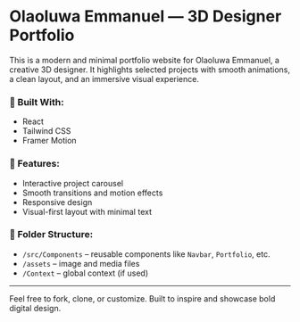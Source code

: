 # Olaoluwa Emmanuel — 3D Designer Portfolio

This is a modern and minimal portfolio website for Olaoluwa Emmanuel, a creative 3D designer. It highlights selected projects with smooth animations, a clean layout, and an immersive visual experience.

### 🔧 Built With:
- React
- Tailwind CSS
- Framer Motion

### 🚀 Features:
- Interactive project carousel
- Smooth transitions and motion effects
- Responsive design
- Visual-first layout with minimal text

### 📁 Folder Structure:
- `/src/Components` – reusable components like `Navbar`, `Portfolio`, etc.
- `/assets` – image and media files
- `/Context` – global context (if used)


---

Feel free to fork, clone, or customize. Built to inspire and showcase bold digital design.
